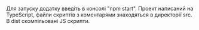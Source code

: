 Для запуску додатку введіть в консолі "npm start".
Проект написаний на TypeScript, файли скриптів з коментарями знаходяться в директорії src. В dist скомпільовані JS скрипти.
